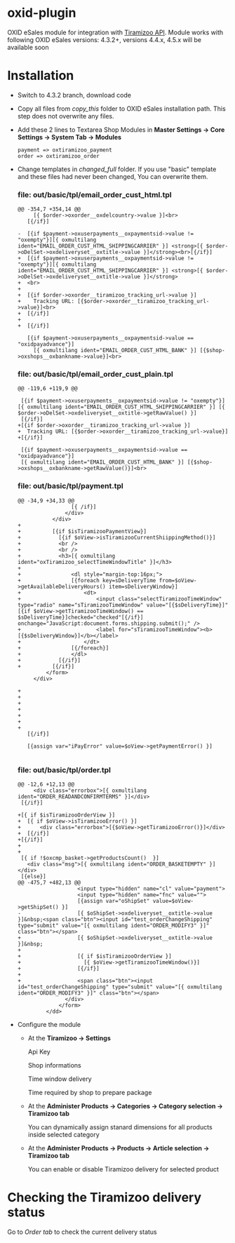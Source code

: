 oxid-plugin
===============

OXID eSales module for integration with [Tiramizoo API](http://dev.tiramizoo.com/).
Module works with following OXID eSales versions: 4.3.2+, versions 4.4.x, 4.5.x will be available soon

# Installation #

*	Switch to 4.3.2 branch, download code

*   Copy all files from *copy_this* folder to OXID eSales installation path. This step does not overwrite any files.

*   Add these 2 lines to Textarea Shop Modules in **Master Settings -> Core Settings -> System Tab -> Modules**

    ```
    payment => oxtiramizoo_payment
    order => oxtiramizoo_order
    ```

*   Change templates in *changed_full* folder. If you use "basic" template and these files had never been changed, You can overwrite them.

    ### file: out/basic/tpl/email_order_cust_html.tpl ###

    ```
    @@ -354,7 +354,14 @@
         [{ $order->oxorder__oxdelcountry->value }]<br>
       [{/if}]

    -  [{if $payment->oxuserpayments__oxpaymentsid->value != "oxempty"}][{ oxmultilang ident="EMAIL_ORDER_CUST_HTML_SHIPPINGCARRIER" }] <strong>[{ $order->oDelSet->oxdeliveryset__oxtitle->value }]</strong><br>[{/if}]
    +  [{if $payment->oxuserpayments__oxpaymentsid->value != "oxempty"}][{ oxmultilang ident="EMAIL_ORDER_CUST_HTML_SHIPPINGCARRIER" }] <strong>[{ $order->oDelSet->oxdeliveryset__oxtitle->value }]</strong>
    +  <br>
    +
    +  [{if $order->oxorder__tiramizoo_tracking_url->value }]
    +    Tracking URL: [{$order->oxorder__tiramizoo_tracking_url->value}]<br>
    +  [{/if}]
    +
    +  [{/if}]

       [{if $payment->oxuserpayments__oxpaymentsid->value == "oxidpayadvance"}]
         [{ oxmultilang ident="EMAIL_ORDER_CUST_HTML_BANK" }] [{$shop->oxshops__oxbankname->value}]<br>

    ```

    ### file: out/basic/tpl/email_order_cust_plain.tpl ###

    ```
    @@ -119,6 +119,9 @@

     [{if $payment->oxuserpayments__oxpaymentsid->value != "oxempty"}][{ oxmultilang ident="EMAIL_ORDER_CUST_HTML_SHIPPINGCARRIER" }] [{ $order->oDelSet->oxdeliveryset__oxtitle->getRawValue() }]
     [{/if}]
    +[{if $order->oxorder__tiramizoo_tracking_url->value }]
    +  Tracking URL: [{$order->oxorder__tiramizoo_tracking_url->value}]
    +[{/if}]

     [{if $payment->oxuserpayments__oxpaymentsid->value == "oxidpayadvance"}]
     [{ oxmultilang ident="EMAIL_ORDER_CUST_HTML_BANK" }] [{$shop->oxshops__oxbankname->getRawValue()}]<br>

    ```

    ### file: out/basic/tpl/payment.tpl ###

    ```
    @@ -34,9 +34,33 @@
                     [{ /if}]
                   </div>
               </div>
    +
    +          [{if $isTiramizooPaymentView}]
    +            [{if $oView->isTiramizooCurrentShiippingMethod()}]
    +            <br />
    +            <br />
    +            <h3>[{ oxmultilang ident="oxTiramizoo_selectTimeWindowTitle" }]</h3>
    +
    +                <dl style="margin-top:16px;">
    +                [{foreach key=sDeliveryTime from=$oView->getAvailableDeliveryHours() item=sDeliveryWindow}]
    +                    <dt>
    +                        <input class="selectTiramizooTimeWindow" type="radio" name="sTiramizooTimeWindow" value="[{$sDeliveryTime}]" [{if $oView->getTiramizooTimeWindow() == $sDeliveryTime}]checked="checked"[{/if}] onchange="JavaScript:document.forms.shipping.submit();" />
    +                        <label for="sTiramizooTimeWindow"><b>[{$sDeliveryWindow}]</b></label>
    +                    </dt>
    +                [{/foreach}]
    +                </dl>
    +            [{/if}]
    +          [{/if}]
             </form>
         </div>
     
    +
    +
    +
    +
    +
    +
    +
       [{/if}]
     
       [{assign var="iPayError" value=$oView->getPaymentError() }]


    ```

    ### file: out/basic/tpl/order.tpl ###


    ```
    @@ -12,6 +12,13 @@
         <div class="errorbox">[{ oxmultilang ident="ORDER_READANDCONFIRMTERMS" }]</div>
     [{/if}]
     
    +[{ if $isTiramizooOrderView }]
    +  [{ if $oView->isTiramizooError() }]
    +      <div class="errorbox">[{$oView->getTiramizooError()}]</div>
    +  [{/if}]
    +[{/if}]
    +
    +
     [{ if !$oxcmp_basket->getProductsCount()  }]
       <div class="msg">[{ oxmultilang ident="ORDER_BASKETEMPTY" }]</div>
     [{else}]
    @@ -475,7 +482,13 @@
                       <input type="hidden" name="cl" value="payment">
                       <input type="hidden" name="fnc" value="">
                       [{assign var="oShipSet" value=$oView->getShipSet() }]
    -                  [{ $oShipSet->oxdeliveryset__oxtitle->value }]&nbsp;<span class="btn"><input id="test_orderChangeShipping" type="submit" value="[{ oxmultilang ident="ORDER_MODIFY3" }]" class="btn"></span>
    +                  [{ $oShipSet->oxdeliveryset__oxtitle->value }]&nbsp;
    +
    +                  [{ if $isTiramizooOrderView }]
    +                    [{ $oView->getTiramizooTimeWindow()}]
    +                  [{/if}]
    +
    +                  <span class="btn"><input id="test_orderChangeShipping" type="submit" value="[{ oxmultilang ident="ORDER_MODIFY3" }]" class="btn"></span>
                   </div>
                 </form>
             </dd>

    ```



*   Configure the module
    -   At the **Tiramizoo -> Settings**

        Api Key

        Shop informations

        Time window delivery

        Time required by shop to prepare package

    -   At the **Administer Products -> Categories -> Category selection -> Tiramizoo tab**

        You can dynamically assign stanard dimensions for all products inside selected category

    -   At the **Administer Products -> Products -> Article selection -> Tiramizoo tab**

        You can enable or disable Tiramizoo delivery for selected product

# Checking the Tiramizoo delivery status #

Go to *Order tab* to check the current delivery status